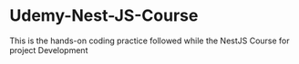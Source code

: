 # Udemy-Nest-JS-Course
This is the hands-on coding practice followed while the NestJS Course for project Development 
